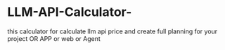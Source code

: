 # LLM-API-Calculator-
this calculator for calculate llm api price and create full planning for your project OR APP or web or Agent 
